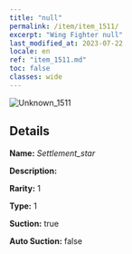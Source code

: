 ```yaml
---
title: "null"
permalink: /item/item_1511/
excerpt: "Wing Fighter null"
last_modified_at: 2023-07-22
locale: en
ref: "item_1511.md"
toc: false
classes: wide
---
```



 ![Unknown_1511](/images/item/Settlement_star_p.png)



## Details

 **Name:** *Settlement_star* 

 **Description:** 

 **Rarity:** 1 

 **Type:** 1 

 **Suction:** true 

 **Auto Suction:** false 



